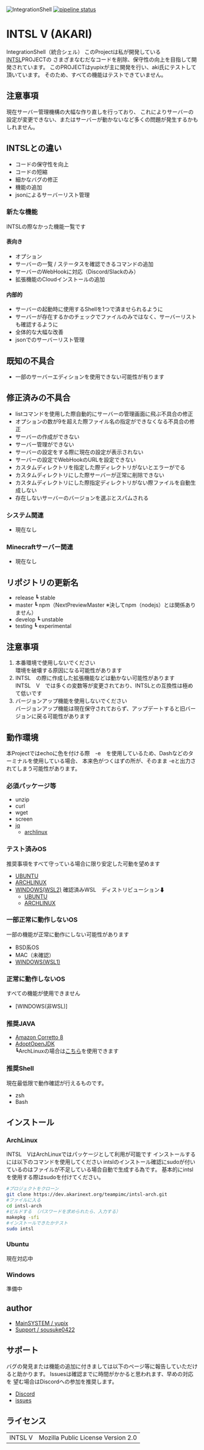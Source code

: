 ![IntegrationShell](https://repo.akarinext.org/pub/intsl_v/intsl_v.gif "Image")
[![pipeline status](https://dev.akarinext.org/yupix/intsl-v/badges/master/pipeline.svg)](https://dev.akarinext.org/yupix/intsl-v/-/commits/master)

# INTSL V (AKARI)

IntegrationShell（統合シェル）
このProjectは私が開発している[INTSL](https://dev.akarinext.org/yupix/INTSL/-/commits/master)PROJECTの
さまざまなむだなコードを削除、保守性の向上を目指して開発されています。
このPROJECTはyupixが主に開発を行い、aki氏にテストして頂いています。
そのため、すべての機能はテストできていません。

## 注意事項

現在サーバー管理機構の大幅な作り直しを行っており、
これによりサーバーの設定が変更できない、またはサーバーが動かないなど多くの問題が発生するかもしれません。

## INTSLとの違い

- コードの保守性を向上
- コードの短縮
- 細かなバグの修正
- 機能の追加
- jsonによるサーバーリスト管理

### 新たな機能

INTSLの際なかった機能一覧です

#### 表向き

- オプション
- サーバーの一覧 / ステータスを確認できるコマンドの追加
- サーバーのWebHookに対応（Discord/Slackのみ）
- 拡張機能のCloudインストールの追加

#### 内部的

- サーバーの起動時に使用するShellを1つで済ませられるように
- サーバーが存在するかのチェックでファイルのみではなく、サーバーリストも確認するように
- 全体的な大幅な改善
- jsonでのサーバーリスト管理

## 既知の不具合

- 一部のサーバーエディションを使用できない可能性が有ります

## 修正済みの不具合

- listコマンドを使用した際自動的にサーバーの管理画面に飛ぶ不具合の修正
- オプションの数が9を超えた際ファイル名の指定ができなくなる不具合の修正
- サーバーの作成ができない
- サーバー管理ができない
- サーバーの設定をする際に現在の設定が表示されない
- サーバーの設定でWebHookのURLを設定できない
- カスタムディレクトリを指定した際ディレクトリがないとエラーがでる
- カスタムディレクトリにした際サーバーが正常に削除できない
- カスタムディレクトリにした際指定ディレクトリがない際ファイルを自動生成しない
- 存在しないサーバーのバージョンを選ぶとスパムされる

### システム関連

- 現在なし

### Minecraftサーバー関連

- 現在なし

## リポジトリの更新名

- release
  ┗ stable
- master
  ┗ npm（NextPreviewMaster ※決してnpm（nodejs）とは関係ありません）
- develop
  ┗ unstable
- testing
  ┗ experimental

## 注意事項

 1. 本番環境で使用しないでください  
  環境を破壊する原因になる可能性があります
 2. INTSL　の際に作成した拡張機能などは動かない可能性があります  
  INTSL　V　では多くの変数等が変更されており、INTSLとの互換性は極めて低いです
 3. バージョンアップ機能を使用しないでください  
  バージョンアップ機能は現在保守されておらず、アップデートすると旧バージョンに戻る可能性があります

## 動作環境

本Projectではechoに色を付ける際　-e　を使用しているため、Dashなどのターミナルを使用している場合、
本来色がつくはずの所が、そのまま -eと出力されてしまう可能性があります。

### 必須パッケージ等

- unzip
- curl
- wget
- screen
- [jq](https://github.com/tomnomnom/gron)
  - [archlinux](https://www.archlinux.org/packages/community/x86_64/jq/)

### テスト済みOS

推奨事項をすべて守っている場合に限り安定した可動を望めます

- [UBUNTU](https://ubuntu.com/)
- [ARCHLINUX](https://www.archlinux.org/)
- [WINDOWS(WSL2)](https://www.microsoft.com/ja-jp/software-download/windows10ISO)
  確認済みWSL　ディストリビューション⬇
  - [UBUNTU](https://www.microsoft.com/ja-jp/p/ubuntu/9nblggh4msv6)
  - [ARCHLINUX](https://github.com/yuk7/ArchWSL)

### 一部正常に動作しないOS

一部の機能が正常に動作にしない可能性があります

- BSD系OS
- MAC（未確認）
- [WINDOWS(WSL1)](https://www.microsoft.com/ja-jp/software-download/windows10ISO)

### 正常に動作しないOS

すべての機能が使用できません

- [WINDOWS(非WSL)]

### 推奨JAVA

- [Amazon Corretto 8](https://docs.aws.amazon.com/ja_jp/corretto/latest/corretto-8-ug/downloads-list.html)
- [AdoptOpenJDK](https://adoptopenjdk.net/)  
    ┗ArchLinuxの場合は[こちら](https://github.com/TeamOrangeServer/jdk8-adoptopenjdk-openj9)を使用できます

### 推奨Shell

現在最低限で動作確認が行えるものです。

- zsh
- Bash

## インストール

### ArchLinux

INTSL　VはArchLinuxではパッケージとして利用が可能です
インストールするには以下のコマンドを使用してください
intslのインストール確認にsudoが付いているのはファイルが不足している場合自動で生成する為です。
基本的にintslを使用する際はsudoを付けてください。

```bash
#プロジェクトをクローン
git clone https://dev.akarinext.org/teampimc/intsl-arch.git
#ファイルに入る
cd intsl-arch
#ビルドする （パスワードを求められたら、入力する）
makepkg -sfi
#インストールできたかテスト
sudo intsl
```

### Ubuntu

現在対応中

### Windows

準備中

## author

- [MainSYSTEM / yupix](https://github.com/yupix/)
- [Support / sousuke0422](https://github.com/sousuke0422/)

## サポート

バグの発見または機能の追加に付きましては以下のページ等に報告していただけると助かります。
Issuesは確認までに時間がかかると思われます、早めの対応を
望む場合はDiscordへの参加を推奨します。

- [Discord](https://discord.gg/uDNyePY)
- [issues](https://github.com/yupix/amb/issues)

## ライセンス

|         |                                    |
| ------- | ---------------------------------- |
| INTSL V | Mozilla Public License Version 2.0 |
